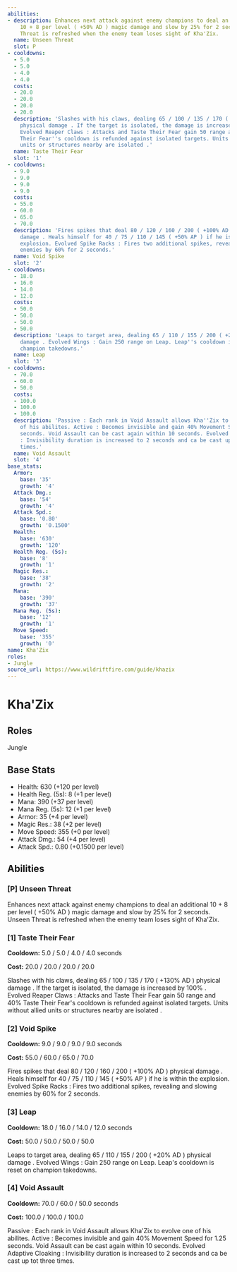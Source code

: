 ```yaml
---
abilities:
- description: Enhances next attack against enemy champions to deal an additional
    10 + 8 per level ( +50% AD ) magic damage and slow by 25% for 2 seconds. Unseen
    Threat is refreshed when the enemy team loses sight of Kha'Zix.
  name: Unseen Threat
  slot: P
- cooldowns:
  - 5.0
  - 5.0
  - 4.0
  - 4.0
  costs:
  - 20.0
  - 20.0
  - 20.0
  - 20.0
  description: 'Slashes with his claws, dealing 65 / 100 / 135 / 170 ( +130% AD )
    physical damage . If the target is isolated, the damage is increased by 100% .
    Evolved Reaper Claws : Attacks and Taste Their Fear gain 50 range and 40% Taste
    Their Fear''s cooldown is refunded against isolated targets. Units without allied
    units or structures nearby are isolated .'
  name: Taste Their Fear
  slot: '1'
- cooldowns:
  - 9.0
  - 9.0
  - 9.0
  - 9.0
  costs:
  - 55.0
  - 60.0
  - 65.0
  - 70.0
  description: 'Fires spikes that deal 80 / 120 / 160 / 200 ( +100% AD ) physical
    damage . Heals himself for 40 / 75 / 110 / 145 ( +50% AP ) if he is within the
    explosion. Evolved Spike Racks : Fires two additional spikes, revealing and slowing
    enemies by 60% for 2 seconds.'
  name: Void Spike
  slot: '2'
- cooldowns:
  - 18.0
  - 16.0
  - 14.0
  - 12.0
  costs:
  - 50.0
  - 50.0
  - 50.0
  - 50.0
  description: 'Leaps to target area, dealing 65 / 110 / 155 / 200 ( +20% AD ) physical
    damage . Evolved Wings : Gain 250 range on Leap. Leap''s cooldown is reset on
    champion takedowns.'
  name: Leap
  slot: '3'
- cooldowns:
  - 70.0
  - 60.0
  - 50.0
  costs:
  - 100.0
  - 100.0
  - 100.0
  description: 'Passive : Each rank in Void Assault allows Kha''Zix to evolve one
    of his abilites. Active : Becomes invisible and gain 40% Movement Speed for 1.25
    seconds. Void Assault can be cast again within 10 seconds. Evolved Adaptive Cloaking
    : Invisibility duration is increased to 2 seconds and ca be cast up tot three
    times.'
  name: Void Assault
  slot: '4'
base_stats:
  Armor:
    base: '35'
    growth: '4'
  Attack Dmg.:
    base: '54'
    growth: '4'
  Attack Spd.:
    base: '0.80'
    growth: '0.1500'
  Health:
    base: '630'
    growth: '120'
  Health Reg. (5s):
    base: '8'
    growth: '1'
  Magic Res.:
    base: '38'
    growth: '2'
  Mana:
    base: '390'
    growth: '37'
  Mana Reg. (5s):
    base: '12'
    growth: '1'
  Move Speed:
    base: '355'
    growth: '0'
name: Kha'Zix
roles:
- Jungle
source_url: https://www.wildriftfire.com/guide/khazix
---
```


# Kha'Zix

## Roles

Jungle

## Base Stats

- Health: 630 (+120 per level)
- Health Reg. (5s): 8 (+1 per level)
- Mana: 390 (+37 per level)
- Mana Reg. (5s): 12 (+1 per level)
- Armor: 35 (+4 per level)
- Magic Res.: 38 (+2 per level)
- Move Speed: 355 (+0 per level)
- Attack Dmg.: 54 (+4 per level)
- Attack Spd.: 0.80 (+0.1500 per level)

## Abilities

### [P] Unseen Threat

Enhances next attack against enemy champions to deal an additional 10 + 8 per level ( +50% AD ) magic damage and slow by 25% for 2 seconds. Unseen Threat is refreshed when the enemy team loses sight of Kha'Zix.

### [1] Taste Their Fear

**Cooldown:** 5.0 / 5.0 / 4.0 / 4.0 seconds

**Cost:** 20.0 / 20.0 / 20.0 / 20.0

Slashes with his claws, dealing 65 / 100 / 135 / 170 ( +130% AD ) physical damage . If the target is isolated, the damage is increased by 100% . Evolved Reaper Claws : Attacks and Taste Their Fear gain 50 range and 40% Taste Their Fear's cooldown is refunded against isolated targets. Units without allied units or structures nearby are isolated .

### [2] Void Spike

**Cooldown:** 9.0 / 9.0 / 9.0 / 9.0 seconds

**Cost:** 55.0 / 60.0 / 65.0 / 70.0

Fires spikes that deal 80 / 120 / 160 / 200 ( +100% AD ) physical damage . Heals himself for 40 / 75 / 110 / 145 ( +50% AP ) if he is within the explosion. Evolved Spike Racks : Fires two additional spikes, revealing and slowing enemies by 60% for 2 seconds.

### [3] Leap

**Cooldown:** 18.0 / 16.0 / 14.0 / 12.0 seconds

**Cost:** 50.0 / 50.0 / 50.0 / 50.0

Leaps to target area, dealing 65 / 110 / 155 / 200 ( +20% AD ) physical damage . Evolved Wings : Gain 250 range on Leap. Leap's cooldown is reset on champion takedowns.

### [4] Void Assault

**Cooldown:** 70.0 / 60.0 / 50.0 seconds

**Cost:** 100.0 / 100.0 / 100.0

Passive : Each rank in Void Assault allows Kha'Zix to evolve one of his abilites. Active : Becomes invisible and gain 40% Movement Speed for 1.25 seconds. Void Assault can be cast again within 10 seconds. Evolved Adaptive Cloaking : Invisibility duration is increased to 2 seconds and ca be cast up tot three times.

